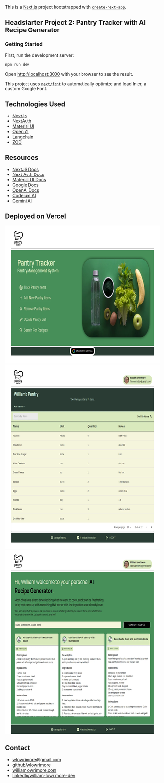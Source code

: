 This is a [Next.js](https://nextjs.org/) project bootstrapped with [`create-next-app`](https://github.com/vercel/next.js/tree/canary/packages/create-next-app).

## Headstarter Project 2: Pantry Tracker with AI Recipe Generator

### Getting Started

First, run the development server:

```bash
npm run dev
```

Open [http://localhost:3000](http://localhost:3000) with your browser to see the result.

This project uses [`next/font`](https://nextjs.org/docs/basic-features/font-optimization) to automatically optimize and load Inter, a custom Google Font.

## Technologies Used

- [Next.js](https://nextjs.org)
- [NextAuth](https://nextauth.com)
- [Material UI](https://mui.com)
- [Open AI](https://platform.openai.com)
- [Langchain](NPM)
- [ZOD](NPM)

## Resources

- [NextJS Docs](https://https://nextjs.org/docs)
- [Next Auth Docs](https://https:nextauth.com/docs)
- [Material UI Docs](https://mui.com/docs)
- [Google Docs](https://docs.google.com)
- [OpenAI Docs](https://platform.openai/docs)
- [Codeium AI](https://codeium.com)
- [Gemini AI](https://gemini.google.com)

## Deployed on Vercel

<img src="public/images/sample-pics/home-page.webp" alt="William Lowrimore" width="775" height="450">
<img src="public/images/sample-pics/pantry-page.webp" alt="William Lowrimore" width="800" height="600">
<img src="public/images/sample-pics/recipe-generator-page.webp" alt="William Lowrimore" width="800" height="600">

## Contact

- [wlowrimore@gmail.com](mailto://wlowrimore@gmail.com)
- [github/wlowrimore](https://github.com/wlowrimore)
- [williamlowrimore.com](http://williamlowrimore.com)
- [linkedIn/william-lowrimore-dev](https://linkedin.com/in/william-lowrimore-dev)
